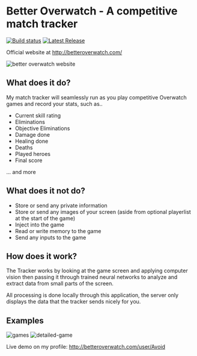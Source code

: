 # Better Overwatch - A competitive match tracker
[![Build status](https://ci.appveyor.com/api/projects/status/94bxngssk039i80q?svg=true)](https://ci.appveyor.com/project/MartinNielsenDev/overwatchtracker)
[![Latest Release](https://img.shields.io/github/release/martinnielsendev/overwatchtracker.svg)](https://github.com/MartinNielsenDev/OverwatchTracker/releases)

Official website at http://betteroverwatch.com/

![better overwatch website](https://i.imgur.com/zjBEn7i.png)
## What does it do?
My match tracker will seamlessly run as you play competitive Overwatch games and record your stats, such as..
* Current skill rating
* Eliminations
* Objective Eliminations
* Damage done
* Healing done
* Deaths
* Played heroes
* Final score

... and more

## What does it **not** do?
* Store or send any private information
* Store or send any images of your screen (aside from optional playerlist at the start of the game)
* Inject into the game
* Read or write memory to the game
* Send any inputs to the game

## How does it work?
The Tracker works by looking at the game screen and applying computer vision then passing it through trained neural networks to analyze and extract data from small parts of the screen.

All processing is done locally through this application, the server only displays the data that the tracker sends nicely for you.

## Examples
![games](http://betteroverwatch.com/images/games.png)
![detailed-game](http://betteroverwatch.com/images/detailed-game.png)

Live demo on my profile: http://betteroverwatch.com/user/Avoid
